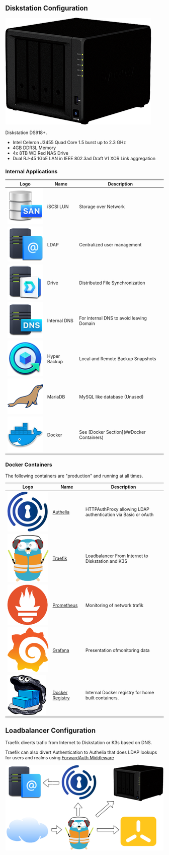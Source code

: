 ## Diskstation Configuration

![](img/Diskstation.png)

Diskstation DS918+.
* Intel Celeron J3455 Quad Core 1.5 burst up to 2.3 GHz
* 4GB DDR3L Memory
* 4x 8TB WD Red NAS Drive
* Dual RJ-45 1GbE LAN in IEEE 802.3ad Draft V1 XOR Link aggregation

### Internal Applications
| Logo | Name | Description |
|---|---|---|
| ![iSCSI](img/SANManager_128.png) | iSCSI LUN | Storage over Network|
| ![LDAP](img/LDAPServer_128.png) | LDAP | Centralized user management |
| ![Drive](img/DriveAdminConsole_128.png) | Drive | Distributed File Synchronization |
| ![DNS](img/DNS_128.png) | Internal DNS | For internal DNS to avoid leaving Domain |
| ![Hyper Backup](img/HyperBackup_128.png)  | Hyper Backup | Local and Remote Backup Snapshots |
| ![MariaDB](img/MariaDB_128.png) | MariaDB | MySQL like database (Unused) |
| ![Docker](img/docker_128.png) | Docker  | See [Docker Section](##Docker Containers) |


### Docker Containers
The following containers are "production" and running at all times.

| Logo | Name | Description |
|---|---|---|
| ![Authelia](img/Authelia_128.png) | [Authelia](https://www.authelia.com) | HTTPAuthProxy allowing LDAP authentication via Basic or oAuth |
| ![Traefik](img/traefik-seeklogo.com.svg) | [Traefik](https://traefik.io/) | Loadbalancer From Internet to Diskstation and K3S |
| ![Prometheus](img/Prometheus_software_logo.svg) | [Prometheus](https://prometheus.io/) | Monitoring of network trafik |
| ![Grafana](img/grafana-seeklogo.com.svg) | [Grafana](https://grafana.com/) | Presentation ofmonitoring data  |
| ![Registry](img/Registry_128.png) | [Docker Registry](https://hub.docker.com/_/registry) | Internal Docker registry for home built containers. |

## Loadbalancer Configuration
Traefik diverts trafic from Internet to Diskstation or K3s based on DNS.

Traefik can also divert Authentication to Authelia that does LDAP lookups for users and realms using 
[ForwardAuth Middleware](https://doc.traefik.io/traefik/middlewares/http/forwardauth/)


![](img/Diskstation-LoadBalancer.drawio.png)